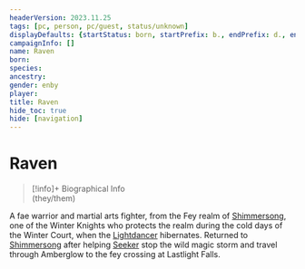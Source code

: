 ```yaml
---
headerVersion: 2023.11.25
tags: [pc, person, pc/guest, status/unknown]
displayDefaults: {startStatus: born, startPrefix: b., endPrefix: d., endStatus: died}
campaignInfo: []
name: Raven
born:
species:
ancestry:
gender: enby
player:
title: Raven
hide_toc: true
hide: [navigation]
---
```

# Raven
>[!info]+ Biographical Info  
> (they/them)

A fae warrior and martial arts fighter, from the Fey realm of [Shimmersong](<../../../../cosmology/multiverse/echo-realms/feywild/shimmersong.md>), one of the Winter Knights who protects the realm during the cold days of the Winter Court, when the [Lightdancer](<../../../extraplanar-powers/lightdancer.md>) hibernates. Returned to [Shimmersong](<../../../../cosmology/multiverse/echo-realms/feywild/shimmersong.md>) after helping [Seeker](<../seeker.md>) stop the wild magic storm and travel through Amberglow to the fey crossing at Lastlight Falls. 